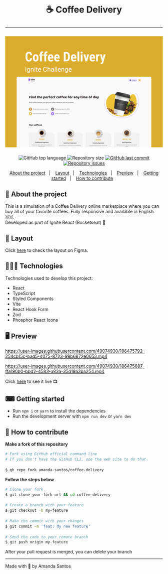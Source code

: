 <h1 align="center">
  ☕ Coffee Delivery
  <hr />
  <img src="assets/cover.png" alt="" />
</h1>

<p align="center">
  <img alt="GitHub top language" src="https://img.shields.io/github/languages/top/amanda-santos/coffee-delivery">

  <img alt="Repository size" src="https://img.shields.io/github/repo-size/amanda-santos/coffee-delivery">

  <a href="https://github.com/amanda-santos/coffee-delivery/commits/master">
    <img alt="GitHub last commit" src="https://img.shields.io/github/last-commit/amanda-santos/coffee-delivery">
  </a>

  <a href="https://github.com/amanda-santos/coffee-delivery/issues">
    <img alt="Repository issues" src="https://img.shields.io/github/issues/amanda-santos/coffee-delivery">
  </a>
</p>

<p align="center">
  <a href="#-about-the-project">About the project</a>&nbsp;&nbsp;&nbsp;|&nbsp;&nbsp;&nbsp;
  <a href="#-layout">Layout</a>&nbsp;&nbsp;&nbsp;|&nbsp;&nbsp;&nbsp;
  <a href="#-technologies">Technologies</a>&nbsp;&nbsp;&nbsp;|&nbsp;&nbsp;&nbsp;
  <a href="#-preview">Preview</a>&nbsp;&nbsp;&nbsp;|&nbsp;&nbsp;&nbsp;
  <a href="#-getting-started">Getting started</a>&nbsp;&nbsp;&nbsp;|&nbsp;&nbsp;&nbsp;
  <a href="#-how-to-contribute">How to contribute</a>&nbsp;&nbsp;&nbsp;
</p>

## 📝 About the project

<p>This is a simulation of a Coffee Delivery online marketplace where you can buy all of your favorite coffees. Fully responsive and available in English 🇬🇧. 
<br />
Developed as part of Ignite React (Rocketseat) 🚀
</p>

## 🎨 Layout

<p>
  Click <a href="https://www.figma.com/file/INDNYb488LCOSY2HAZApom/Coffee-Delivery-(Copy)?node-id=2%3A12">here</a> to check the layout on Figma.
</p>

## 👩🏻‍💻 Technologies

Technologies used to develop this project:

- React
- TypeScript
- Styled Components
- Vite
- React Hook Form
- Zod
- Phosphor React Icons

## 🖥 Preview

https://user-images.githubusercontent.com/49074930/186475792-254cb15c-bad5-4075-8723-99b6872e0653.mp4

https://user-images.githubusercontent.com/49074930/186475687-ffa190b0-bbd2-4583-a83a-35d19a3ba254.mp4

Click <a href="https://coffee-delivery-amanda-santos.vercel.app/">here</a> to see it live 📺

## ⌨ Getting started

- Run `npm i` or `yarn` to install the dependencies
- Run the development server with `npm run dev` or `yarn dev`

## 🤔 How to contribute

**Make a fork of this repository**

```bash
# Fork using GitHub official command line
# If you don't have the GitHub CLI, use the web site to do that.

$ gh repo fork amanda-santos/coffee-delivery
```

**Follow the steps below**

```bash
# Clone your fork
$ git clone your-fork-url && cd coffee-delivery

# Create a branch with your feature
$ git checkout -b my-feature

# Make the commit with your changes
$ git commit -m 'feat: My new feature'

# Send the code to your remote branch
$ git push origin my-feature
```

After your pull request is merged, you can delete your branch

---

Made with 💜 by Amanda Santos
